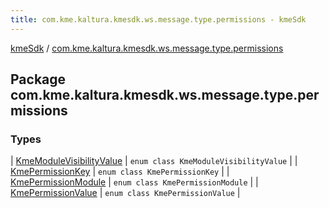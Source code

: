 ```yaml
---
title: com.kme.kaltura.kmesdk.ws.message.type.permissions - kmeSdk
---
```


[kmeSdk](../index.html) / [com.kme.kaltura.kmesdk.ws.message.type.permissions](./index.html)

## Package com.kme.kaltura.kmesdk.ws.message.type.permissions

### Types

| [KmeModuleVisibilityValue](-kme-module-visibility-value/index.html) | `enum class KmeModuleVisibilityValue` |
| [KmePermissionKey](-kme-permission-key/index.html) | `enum class KmePermissionKey` |
| [KmePermissionModule](-kme-permission-module/index.html) | `enum class KmePermissionModule` |
| [KmePermissionValue](-kme-permission-value/index.html) | `enum class KmePermissionValue` |

